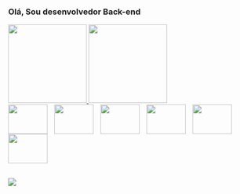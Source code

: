 ### Olá, Sou desenvolvedor Back-end

<div>
  <a href="https://github.com/Nhoid">
  <img height="160em" src="https://github-readme-stats.vercel.app/api?username=Nhoid&show_icons=true&theme=dracula&include_all_commits=true&count_private=true"/>
  <img height="160em" src="https://github-readme-stats.vercel.app/api/top-langs/?username=Nhoid&layout=compact&langs_count=6&theme=dracula"/>
</div>
    
<div style="display: inline-block;">
  <img align="center" width="80" height="60" style="margin-right: 10px;" src="https://cdn.jsdelivr.net/gh/devicons/devicon/icons/java/java-original-wordmark.svg" />
  <img align="center" width="80" height="60" style="margin-right: 10px;" src="https://cdn.jsdelivr.net/gh/devicons/devicon/icons/c/c-original.svg" />
  <img align="center" width="80" height="60" style="margin-right: 10px;" src="https://cdn.jsdelivr.net/gh/devicons/devicon/icons/javascript/javascript-original.svg" />
  <img align="center" width="80" height="60" style="margin-right: 10px;" src="https://cdn.jsdelivr.net/gh/devicons/devicon/icons/css3/css3-original.svg" />
  <img align="center" width="80" height="60" style="margin-right: 10px;" src="https://cdn.jsdelivr.net/gh/devicons/devicon/icons/docker/docker-original.svg" />
  <img align="center" width="80" height="60" style="margin-right: 10px;" src="https://cdn.jsdelivr.net/gh/devicons/devicon/icons/mysql/mysql-plain-wordmark.svg" />
</div>


##
     
<div>
  <a href="https://www.linkedin.com/in/geraldo-filho-74744a231/" target="_blank"><img src="https://img.shields.io/badge/-LinkedIn-%230077B5?style=for-the-badge&logo=linkedin&logoColor=white" target="_blank"></a> 
</div>
